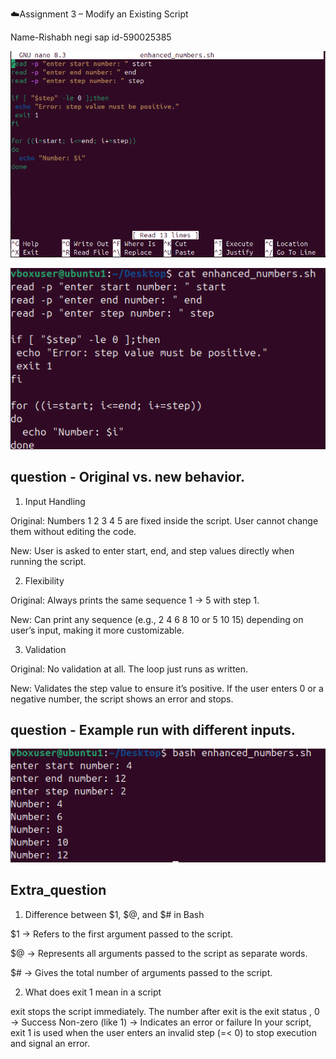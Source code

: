 ☁️Assignment 3 – Modify an Existing Script


Name-Rishabh negi
sap id-590025385

![alt text](image-2.png)

![alt text](<Screenshot 2025-09-09 165319.png>)

## question - Original vs. new behavior.

1. Input Handling

Original: Numbers 1 2 3 4 5 are fixed inside the script. User cannot change them without editing the code.

New: User is asked to enter start, end, and step values directly when running the script.

2. Flexibility

Original: Always prints the same sequence 1 → 5 with step 1.

New: Can print any sequence (e.g., 2 4 6 8 10 or 5 10 15) depending on user’s input, making it more customizable.

3. Validation

Original: No validation at all. The loop just runs as written.

New: Validates the step value to ensure it’s positive. If the user enters 0 or a negative number, the script shows an error and stops.

## question - Example run with different inputs.

![alt text](<Screenshot 2025-09-09 165413.png>)

## Extra_question

1. Difference between $1, $@, and $# in Bash

$1 → Refers to the first argument passed to the script.

$@ → Represents all arguments passed to the script as separate words.

$# → Gives the total number of arguments passed to the script.

2. What does exit 1 mean in a script

exit stops the script immediately.
The number after exit is the exit status ,
0 → Success
Non-zero (like 1) → Indicates an error or failure
In your script, exit 1 is used when the user enters an invalid step (=< 0) to stop execution and signal an error.
